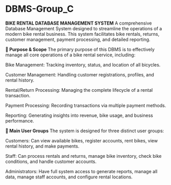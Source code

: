 # DBMS-Group_C
**BIKE RENTAL DATABASE MANAGEMENT SYSTEM**
A comprehensive Database Management System designed to streamline the operations of a modern bike rental business. This system facilitates bike rentals, returns, customer management, payment processing, and detailed reporting.


**🎯 Purpose & Scope**
The primary purpose of this DBMS is to effectively manage all core operations of a bike rental service, including:

Bike Management: Tracking inventory, status, and location of all bicycles.

Customer Management: Handling customer registrations, profiles, and rental history.

Rental/Return Processing: Managing the complete lifecycle of a rental transaction.

Payment Processing: Recording transactions via multiple payment methods.

Reporting: Generating insights into revenue, bike usage, and business performance.


**👥 Main User Groups**
The system is designed for three distinct user groups:

Customers: Can view available bikes, register accounts, rent bikes, view rental history, and make payments.

Staff: Can process rentals and returns, manage bike inventory, check bike conditions, and handle customer accounts.

Administrators: Have full system access to generate reports, manage all data, manage staff accounts, and configure rental locations.